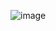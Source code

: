 ![image](https://user-images.githubusercontent.com/70831061/230700526-9adbf384-d82e-48ba-8b00-4e3bb421ae69.png)
